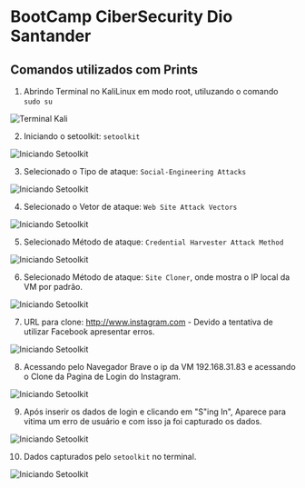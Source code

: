 # BootCamp CiberSecurity Dio Santander

## Comandos utilizados com Prints

1. Abrindo Terminal no KaliLinux em modo root, utiluzando o comando ```sudo su```

![Terminal Kali](imgs/1.png)

2. Iniciando o setoolkit: ``` setoolkit ```

![Iniciando Setoolkit](imgs/2.png)

3. Selecionado o Tipo de ataque: ``` Social-Engineering Attacks ```

![Iniciando Setoolkit](imgs/3.png)

4. Selecionado o Vetor de ataque: ``` Web Site Attack Vectors ```

![Iniciando Setoolkit](imgs/4.png)

5. Selecionado Método de ataque: ```Credential Harvester Attack Method ```

![Iniciando Setoolkit](imgs/5.png)

6. Selecionado Método de ataque: ``` Site Cloner ```, onde mostra o IP local da VM por padrão.

![Iniciando Setoolkit](imgs/6.png)

7. URL para clone: http://www.instagram.com - Devido a tentativa de utilizar Facebook apresentar erros.

![Iniciando Setoolkit](imgs/7.png)

8. Acessando pelo Navegador Brave o ip da VM 192.168.31.83 e acessando o Clone da Pagina de Login do Instagram.

![Iniciando Setoolkit](imgs/8.png)

9. Após inserir os dados de login e clicando em "S"ing In", Aparece para vitima um erro de usuário e com isso ja foi capturado os dados.

![Iniciando Setoolkit](imgs/9.png)

10. Dados capturados pelo ``` setoolkit ``` no terminal.

![Iniciando Setoolkit](imgs/10.png)
